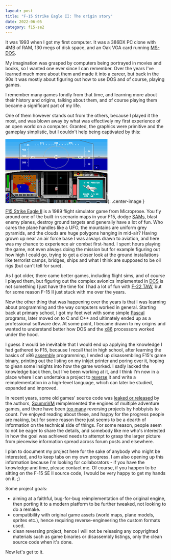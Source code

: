 ```yaml
---
layout: post
title: "F-15 Strike Eagle II: The origin story"
date: 2022-06-05
category: f15-se2
---
```

It was 1993 when I got my first computer. It was a 386DX PC clone with 4MB of RAM, 130 megs of disk space, and an Oak VGA card running [MS-DOS](https://en.wikipedia.org/wiki/MS-DOS).

My imagination was grasped by computers being portrayed in movies and books, so I wanted one ever since I can remember. Over the years I've learned much more about them and made it into a career, but back in the 90s it was mostly about figuring out how to use DOS and of course, playing games.

I remember many games fondly from that time, and learning more about their history and origins, talking about them, and of course playing them became a significant part of my life.

One of them however stands out from the others, because I played it the most, and was blown away by what was effectively my first experience of an open world on a computer. Granted, the graphics were primitive and the gameplay simplistic, but I couldn't help being captivated by this:

![f15](/images/egame_000.png){: .center-image }

[F15 Strike Eagle II](https://en.wikipedia.org/wiki/F-15_Strike_Eagle_II) is a 1989 flight simulator game from Microprose. You fly around one of the built-in scenario maps in your F15, dodge [SAMs](https://en.wikipedia.org/wiki/Surface-to-air_missile), blast enemy planes, destroy ground targets and generally have a lot of fun. Who cares the plane handles like a UFO, the mountains are uniform grey pyramids, and the clouds are huge polygons hanging in mid-air? Having grown up near an air force base I was always drawn to aviation, and here was my chance to experience air combat first-hand. I spent hours playing the game, not even always doing the mission but for example figuring out how high I could go, trying to get a closer look at the ground installations like terrorist camps, bridges, ships and what I think are supposed to be oil rigs (but can't tell for sure).

As I got older, there came better games, including flight sims, and of course I played them, but figuring out the complex avionics implemented in [DCS](https://en.wikipedia.org/wiki/Digital_Combat_Simulator) is not something I just have the time for. I had a lot of fun with [F-22 TAW](https://en.wikipedia.org/wiki/F-22_Total_Air_War), but for some reason F-15 II just stuck with me over the years.

Now the other thing that was happening over the years is that I was learning about programming and the way computers worked in general. Starting back at primary school, I got my feet wet with some simple [Pascal](https://en.wikipedia.org/wiki/Pascal_(programming_language)) programs, later moved on to C and C++ and ultimately ended up as a professional software dev. At some point, I became drawn to my origins and wanted to understand better how DOS and the [x86](https://en.wikipedia.org/wiki/X86) processors worked under the hood.

I guess it would be inevitable that I would end up applying the knowledge I had gathered to F15, because I recall that in high school, after learning the basics of x86 [assembly](https://en.wikipedia.org/wiki/Assembly_language) programming, I ended up disassembling F15's game binary, printing out the listing on my inkjet printer and poring over it, hoping to glean some insights into how the game worked. I sadly lacked the knowledge back then, but I've been working at it, and I think I'm now in a place where I can undertake a project to [reverse](https://en.wikipedia.org/wiki/Reverse_engineering) it and write a reimplementation in a high-level language, which can later be studied, expanded and improved.

In recent years, some old games' source code was [leaked or released](https://en.wikipedia.org/wiki/List_of_commercial_video_games_with_available_source_code) by the authors, [ScummVM](https://www.scummvm.org/) reimplemented the engines of multiple adventure games, and there have been [too many](https://arstechnica.com/gaming/2020/05/beyond-emulation-the-massive-effort-to-reverse-engineer-n64-source-code/) reversing projects by hobbyists to count. I've enjoyed reading about these, and happy for the progress people are making, but for some reason there just seems to be a dearth of information on the technical side of things. For some reason, people seem to not be eager to share the details, and somebody like me who's interested in how the goal was achieved needs to attempt to grasp the larger picture from piecewise information spread across forum posts and elsewhere.

I plan to document my project here for the sake of anybody who might be interested, and to keep tabs on my own progress. I am also opening up this information because I'm looking for collaborators - if you have the knowledge and time, please contact me. Of course, if you happen to be sitting on the F-15 SE II source code, I would be very happy to get my hands on it. ;)

Some project goals:
* aiming at a faithful, bug-for-bug reimplementation of the original engine, then porting it to a modern platform to be further tweaked, not looking to do a remake.
* compatibility with original game assets (world maps, plane models, sprites etc.), hence requiring reverse-engineering the custom formats used.
* clean reversing project, hence I will not be releasing any copyrighted materials such as game binaries or disassembly listings, only the clean source code when it's done.

Now let's get to it.

